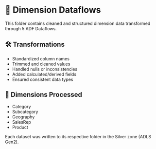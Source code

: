 # 🧩 Dimension Dataflows

This folder contains cleaned and structured dimension data transformed through 5 ADF Dataflows.

## 🛠️ Transformations

- Standardized column names
- Trimmed and cleaned values
- Handled nulls or inconsistencies
- Added calculated/derived fields
- Ensured consistent data types

## 📁 Dimensions Processed

- Category
- Subcategory
- Geography
- SalesRep
- Product

Each dataset was written to its respective folder in the Silver zone (ADLS Gen2).
